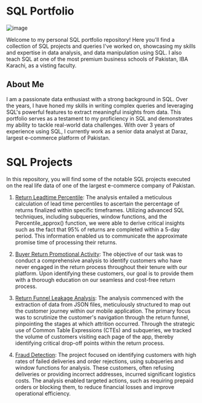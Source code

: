 # SQL Portfolio
![image](https://github.com/Asadsajid1997/SQL-Projects/assets/126636246/a16ca2ae-5b42-4455-8de1-511bbdc91cc7)

Welcome to my personal SQL portfolio repository! Here you'll find a collection of SQL projects and queries I've worked on, showcasing my skills and expertise in data analysis, and data manipulation using SQL. I also teach SQL at one of the most premium business schools of Pakistan, IBA Karachi, as a visting faculty.


## About Me
I am a passionate data enthusiast with a strong background in SQL. Over the years, I have honed my skills in writing complex queries and leveraging SQL's powerful features to extract meaningful insights from data. This portfolio serves as a testament to my proficiency in SQL and demonstrates my ability to tackle real-world data challenges. With over 3 years of experience using SQL, I currently work as a senior data analyst at Daraz, largest e-commerce platform of Pakistan.


 
# SQL Projects
In this repository, you will find some of the notable SQL projects executed on the real life data of one of the largest e-commerce company of Pakistan.

  1. [Return Leadtime Percentile](https://github.com/Asadsajid1997/SQL-Projects/blob/main/Scripts/Return%20Leadtime%20Percentile): The analysis entailed a meticulous calculation of lead time percentiles to ascertain the percentage of returns finalized within specific timeframes. Utilizing advanced SQL techniques, including subqueries, window functions, and the Percentile_approx() function, we were able to derive critical insights such as the fact that 95% of returns are completed within a 5-day period. This information enabled us to communicate the approximate promise time of processing their returns.


  2. [Buyer Return Promotional Activity](https://github.com/Asadsajid1997/SQL-Projects/blob/main/Scripts/Buyer%20Return%20Promotional%20Activity): The objective of our task was to conduct a comprehensive analysis
to identify customers who have never engaged in the return process throughout their tenure with our platform. Upon identifying these customers, our goal is to provide them with a thorough education on our           seamless and cost-free return process.


  3. [Return Funnel Leakage Analysis](https://github.com/Asadsajid1997/SQL-Projects/blob/main/Scripts/Return%20Funnel%20Leakage%20Analysis): The analysis commenced with the extraction of data from JSON files, meticulously structured to map out the customer journey within our mobile application. The primary focus was to scrutinize the customer's navigation through the return funnel, pinpointing the stages at which attrition occurred. Through the strategic use of Common Table Expressions (CTEs) and subqueries, we tracked the volume of customers visiting each page of the app, thereby identifying critical drop-off points within the return process.

  4. [Fraud Detection](https://github.com/Asadsajid1997/SQL-Projects/blob/main/Scripts/Fraud%20Detection): The project focused on identifying customers with high rates of failed deliveries and order rejections, using subqueries and window functions for analysis. These customers, often refusing deliveries or providing incorrect addresses, incurred significant logistics costs. The analysis enabled targeted actions, such as requiring prepaid orders or blocking them, to reduce financial losses and improve operational efficiency.
